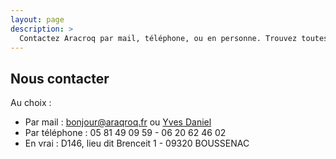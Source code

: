 ```yaml
---
layout: page
description: >
  Contactez Aracroq par mail, téléphone, ou en personne. Trouvez toutes les informations pour joindre l'équipe et poser vos questions sur les initiatives locales en vallée de l'Arac.
---
```


## Nous contacter

Au choix :

- Par mail : [bonjour@araqroq.fr](mailto:bonjour@araqroq.fr) ou [Yves Daniel](mailto:yda030460@aol.com)
- Par téléphone : 05 81 49 09 59 - 06 20 62 46 02
- En vrai : D146, lieu dit Brenceit 1 - 09320 BOUSSENAC


